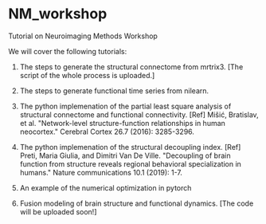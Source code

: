 # NM_workshop
Tutorial on Neuroimaging Methods Workshop

We will cover the following tutorials:

1. The steps to generate the structural connectome from mrtrix3. [The script of the whole process is uploaded.]

2. The steps to generate functional time series from nilearn.

3. The python implemenation of the partial least square analysis of structural connectome and functional connectivity.
[Ref] Mišić, Bratislav, et al. "Network-level structure-function relationships in human neocortex." Cerebral Cortex 26.7 (2016): 3285-3296.

4. The python implemenation of the structural decoupling index.
[Ref] Preti, Maria Giulia, and Dimitri Van De Ville. "Decoupling of brain function from structure reveals regional behavioral specialization in humans." Nature communications 10.1 (2019): 1-7.

5. An example of the numerical optimization in pytorch

6. Fusion modeling of brain structure and functional dynamics. [The code will be uploaded soon!]
